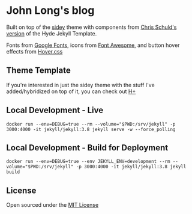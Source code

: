 # John Long's blog

Built on top of the [sidey](https://github.com/ronv/sidey) theme with components from [Chris Schuld's version](https://github.com/cbschuld/chrisschuld.com) of the Hyde Jekyll Template.

Fonts from [Google Fonts](https://fonts.google.com/), icons from [Font Awesome](https://fontawesome.com/), and button hover effects from [Hover.css](https://ianlunn.github.io/Hover/)

## Theme Template

If you're interested in just the sidey theme with the stuff I've added/hybridized on top of it, you can check out [H+](https://github.com/johnzl-777/H-Plus)

## Local Development - Live
```
docker run --env=DEBUG=true --rm --volume="$PWD:/srv/jekyll" -p 3000:4000 -it jekyll/jekyll:3.8 jekyll serve -w --force_polling
```

## Local Development - Build for Deployment
```
docker run --env=DEBUG=true --env JEKYLL_ENV=development --rm --volume="$PWD:/srv/jekyll" -p 3000:4000 -it jekyll/jekyll:3.8 jekyll build
```

## License
Open sourced under the [MIT License](LICENSE.md)
